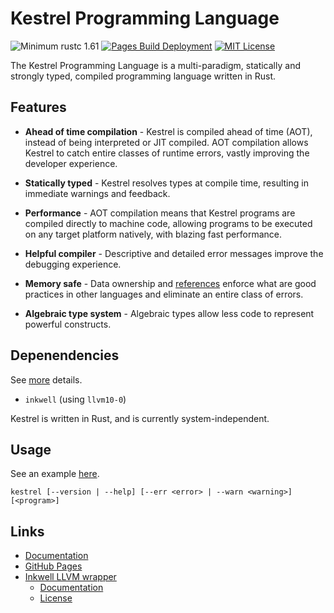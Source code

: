 # Kestrel Programming Language
![Minimum rustc 1.61](https://img.shields.io/badge/rustc-1.61%2B-red)
[![Pages Build Deployment](https://github.com/EricLBuehler/Kestrel-Programming-Language/actions/workflows/pages/pages-build-deployment/badge.svg)](https://github.com/EricLBuehler/Kestrel-Programming-Language/actions/workflows/pages/pages-build-deployment)
[![MIT License](https://img.shields.io/badge/License-MIT-yellow)](https://github.com/EricLBuehler/Kestrel-Programming-Language/blob/master/LICENSE)

The Kestrel Programming Language is a multi-paradigm, statically and strongly typed, compiled programming language written in Rust.

## Features
- **Ahead of time compilation** - Kestrel is compiled ahead of time (AOT), instead of being interpreted or JIT compiled. AOT compilation allows Kestrel to catch entire classes of runtime errors, vastly improving the developer experience.

- **Statically typed** - Kestrel resolves types at compile time, resulting in immediate warnings and feedback.

- **Performance** - AOT compilation means that Kestrel programs are compiled directly to machine code, allowing programs to be executed on any target platform natively, with blazing fast performance.

- **Helpful compiler** - Descriptive and detailed error messages improve the debugging experience.

- **Memory safe** - Data ownership and [references](https://github.com/EricLBuehler/Kestrel-Programming-Language/blob/master/docs/references.md) enforce what are good practices in other languages and eliminate an entire class of errors.

- **Algebraic type system** - Algebraic types allow less code to represent powerful constructs.

## Depenendencies
See [more](https://github.com/EricLBuehler/Kestrel-Programming-Language/blob/master/Cargo.toml) details.
- ```inkwell``` (using ```llvm10-0```)

Kestrel is written in Rust, and is currently system-independent.

## Usage
See an example [here](https://github.com/EricLBuehler/Kestrel-Programming-Language/blob/master/program.ke).

```kestrel [--version | --help] [--err <error> | --warn <warning>] [<program>]```


## Links
- [Documentation](https://github.com/EricLBuehler/Kestrel-Programming-Language/tree/master/docs/)
- [GitHub Pages](https://ericlbuehler.github.io/Kestrel-Programming-Language/)
- [Inkwell LLVM wrapper](https://github.com/TheDan64/inkwell)
    - [Documentation](https://thedan64.github.io/inkwell/inkwell/index.html)
    - [License](https://github.com/TheDan64/inkwell/blob/master/LICENSE)